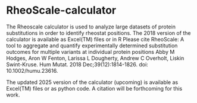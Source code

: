 # RheoScale-calculator
The Rheoscale calculator is used to analyze large datasets of protein substitutions in order to identify rheostat positions.
The 2018 version of the calculator is available as Excel(TM) files or in R
Please cite RheoScale: A tool to aggregate and quantify experimentally determined substitution outcomes for multiple variants at individual protein positions
Abby M Hodges, Aron W Fenton, Larissa L Dougherty, Andrew C Overholt, Liskin Swint-Kruse.  Hum Mutat. 2018 Dec;39(12):1814-1826. doi: 10.1002/humu.23616. 

The updated 2025 version of the calculator (upcoming) is available as Excel(TM) files or as python code.  A citation will be forthcoming for this work.
